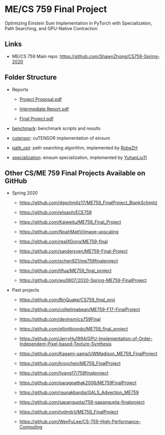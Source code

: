 # ME/CS 759 Final Project

Optimizing Einstein Sum Implementation in PyTorch with Specialization, Path Searching, and GPU-Native Contraction

## Links

- ME/CS 759 Main repo: https://github.com/ShawnZhong/CS759-Spring-2020


## Folder Structure

- Reports

  - [Project Proposal.pdf](Project%20Proposal.pdf)

  - [Intermediate Report.pdf](Intermediate%20Report.pdf)

  - [Final Project.pdf](Final%20Project.pdf)

- [benchmark](benchmark): benchmark scripts and results

- [cutensor](cutensor): cuTENSOR implementation of einsum

- [path_opt](path_opt): path searching algorithm, implemented by [RobeZH](https://github.com/541736690)

- [specialization](specialization): einsum specialization, implemented by [YuhanLiu11](https://github.com/YuhanLiu11)


## Other CS/ME 759 Final Projects Available on GitHub

- Spring 2020

  - https://github.com/dgschmitz17/ME759_FinalProject_BlankSchmitz

  - https://github.com/elisaoh/ECE759 

  - https://github.com/Kaiweitu/ME759_Final_Project
  
  - https://github.com/NoahMattV/image-upscaling
  
  - https://github.com/realXGong/ME759-final
  
  - https://github.com/sandersyen/ME759-Final-Project
  
  - https://github.com/schen921/me759finalproject
  
  - https://github.com/tlfua/ME759_final_project
  
  - https://github.com/wu0607/2020-Spring-ME759-FinalProject

- Past projects

  - https://github.com/BinQuake/CS759_final_proj

  - https://github.com/collielimabean/ME759-F17-FinalProject

  - https://github.com/devinsm/cs759Final

  - https://github.com/elliottbiondo/ME759_final_project

  - https://github.com/JerryHu1994/GPU-Implementation-of-Order-Independent-Pixel-based-Texture-Synthesis

  - https://github.com/Kagami-sama/UWMadison_ME759_FinalProject

  - https://github.com/krovchen/ME759_FinalProject

  - https://github.com/ljyang17/759finalproject

  - https://github.com/paragpathak2006/ME759FinalProject

  - https://github.com/raunakbardia/GALS_Advection_ME759

  - https://github.com/sapangupta/759-sapangupta-finalproject

  - https://github.com/tvdmitrii/ME759_FinalProject

  - https://github.com/WenFuLee/CS-759-High-Performance-Computing
